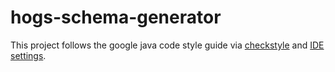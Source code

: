 # hogs-schema-generator

This project follows the google java code style guide via [checkstyle](https://github.com/checkstyle/checkstyle/blob/master/src/main/resources/google_checks.xml) and [IDE settings](https://github.com/google/google-java-format).
